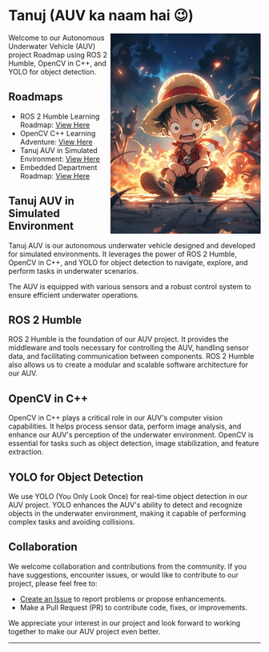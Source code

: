 # Tanuj (AUV ka naam hai 😉)
<img align='right' src="https://github.com/anupammaurya6767/AUV_ROADMAP/blob/main/assets/tan1.jpg" alt="Tanjiro-sama" width="300" height="400">
Welcome to our Autonomous Underwater Vehicle (AUV) project Roadmap using ROS 2 Humble, OpenCV in C++, and YOLO for object detection.

## Roadmaps

- ROS 2 Humble Learning Roadmap: [View Here](https://whimsical.com/ros-2-humble-learning-roadmap-DyTeAPpSWr4YA1uuLuyQkL)
- OpenCV C++ Learning Adventure: [View Here](https://whimsical.com/opencv-c-learning-adventure-DyGNE6dp4cJow4s5edaXZ5)
- Tanuj AUV in Simulated Environment: [View Here](https://whimsical.com/tanuj-BtjmKy9rz71nrEKZY9z4tX)
- Embedded Department Roadmap: [View Here](https://whimsical.com/embedded-systems-department-roadmap-for-auv-project-M9Rma1XKN7dWRR9hDVs5Jq)

## Tanuj AUV in Simulated Environment

Tanuj AUV is our autonomous underwater vehicle designed and developed for simulated environments. It leverages the power of ROS 2 Humble, OpenCV in C++, and YOLO for object detection to navigate, explore, and perform tasks in underwater scenarios.

The AUV is equipped with various sensors and a robust control system to ensure efficient underwater operations.

## ROS 2 Humble

ROS 2 Humble is the foundation of our AUV project. It provides the middleware and tools necessary for controlling the AUV, handling sensor data, and facilitating communication between components. ROS 2 Humble also allows us to create a modular and scalable software architecture for our AUV.

## OpenCV in C++

OpenCV in C++ plays a critical role in our AUV's computer vision capabilities. It helps process sensor data, perform image analysis, and enhance our AUV's perception of the underwater environment. OpenCV is essential for tasks such as object detection, image stabilization, and feature extraction.

## YOLO for Object Detection

We use YOLO (You Only Look Once) for real-time object detection in our AUV project. YOLO enhances the AUV's ability to detect and recognize objects in the underwater environment, making it capable of performing complex tasks and avoiding collisions.

## Collaboration

We welcome collaboration and contributions from the community. If you have suggestions, encounter issues, or would like to contribute to our project, please feel free to:

- [Create an Issue](link-to-issues) to report problems or propose enhancements.
- Make a Pull Request (PR) to contribute code, fixes, or improvements.

We appreciate your interest in our project and look forward to working together to make our AUV project even better.

---
